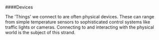 ####Devices

The 'Things' we connect to are often physical devices. These can range from simple temperature sensors to sophisticated control systems like traffic lights or cameras. Connecting to and interacting with the physical world is the subject of this strand.

